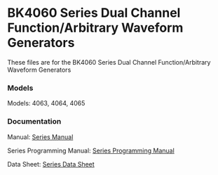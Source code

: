 # BK4060 Series Dual Channel Function/Arbitrary Waveform Generators
These files are for the BK4060 Series Dual Channel Function/Arbitrary Waveform Generators

### Models
Models: 4063, 4064, 4065


### Documentation
Manual: [Series Manual](https://bkpmedia.s3.amazonaws.com/downloads/manuals/en-us/4060_series_manual.pdf)

Series Programming Manual: [Series Programming Manual](https://bkpmedia.s3.amazonaws.com/downloads/programming_manuals/en-us/4060_series_programming_manual.pdf)
  
Data Sheet: [Series Data Sheet](https://bkpmedia.s3.amazonaws.com/downloads/datasheets/en-us/4060_series_datasheet.pdf)
